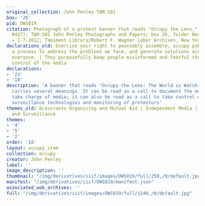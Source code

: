 ```yaml
---
original_collection: John Penley TAM.501
box: '26'
pid: OWS019
citation: Photograph of a protest banner that reads "Occupy the Lens," 2011 (negative
  0417); TAM.501 John Penley Photographs and Papers; box 26, folder Negatives 6-24-2011
  - 1-7-2012; Tamiment Library/Robert F. Wagner Labor Archives, New York University
declarations_old: Exercise your right to peaceably assemble; occupy public space;  create
  a process to address the problems we face, and generate solutions accessible to
  everyone. | They purposefully keep people misinformed and fearful through their
  control of the media
declarations:
- '23'
- '18'
description: 'A banner that reads "Occupy the Lens: The World is Watching" which perhaps
  carries several meanings. It can be read as a call to document the movement and
  take charge of media; it can also be read as a call to take control of and dismantle
  surveillance technologies and monitoring of protestors'
themes_old: Grassroots Organizing and Mutual Aid | Independent Media | Anti-Terrorism
  and Surveillance
themes:
- '4'
- '5'
- '2'
order: '18'
layout: occupy_item
collection: occupy
creator: John Penley
label: ''
image_description: ''
thumbnail: "/img/derivatives/iiif/images/OWS019/full/250,/0/default.jpg"
manifest: "/img/derivatives/iiif/OWS019/manifest.json"
associated_web_archives: ''
full: "/img/derivatives/iiif/images/OWS019/full/1140,/0/default.jpg"
---
```

